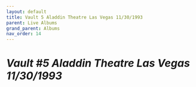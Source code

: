 ```yaml
---
layout: default
title: Vault 5 Aladdin Theatre Las Vegas 11/30/1993
parent: Live Albums
grand_parent: Albums
nav_order: 14
---
```


# *Vault #5 Aladdin Theatre Las Vegas 11/30/1993*